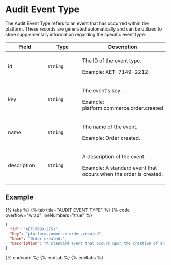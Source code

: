 # Audit Event Type

The Audit Event Type refers to an event that has occurred within the platform. These records are generated automatically and can be utilized to store supplementary information regarding the specific event type.

<table><thead><tr><th width="140">Field</th><th width="149">Type</th><th>Description</th></tr></thead><tbody><tr><td>id</td><td><code>string</code></td><td><p>The ID of the event type. </p><p>Example: AET-7149-2212</p></td></tr><tr><td>key</td><td><code>string</code></td><td><p>The event's key. </p><p>Example: platform.commerce.order.created</p></td></tr><tr><td>name</td><td><code>string</code></td><td><p>The name of the event. </p><p>Example: Order created.</p></td></tr><tr><td>description</td><td><code>string</code></td><td><p>A description of the event. </p><p>Example: A standard event that occurs when the order is created. </p></td></tr></tbody></table>

## Example

{% tabs %}
{% tab title="AUDIT EVENT TYPE" %}
{% code overflow="wrap" lineNumbers="true" %}
```json
{
  "id": "AET-5699-2751",
  "Key": "platform.commerce.order.created",
  "Name": "Order created.",
  "Description": "A standard event that occurs upon the creation of an order."
}
```
{% endcode %}
{% endtab %}
{% endtabs %}
